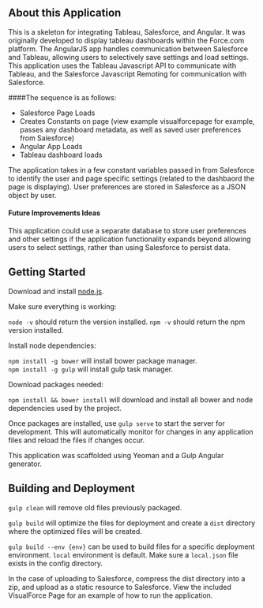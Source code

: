 ## About this Application

This is a skeleton for integrating Tableau, Salesforce, and Angular. It was originally developed to display tableau dashboards within the Force.com platform. The AngularJS app handles communication between Salesforce and Tableau, allowing users to selectively save settings and load settings. This application uses the Tableau Javascript API to communicate with Tableau, and the Salesforce Javascript Remoting for communication with Salesforce. 

####The sequence is as follows: 

 * Salesforce Page Loads 
 * Creates Constants on page (view example visualforcepage for example, passes any dashboard metadata, as well as saved user preferences from Salesforce) 
 * Angular App Loads 
 * Tableau dashboard loads

The application takes in a few constant variables passed in from Salesforce to identify the user and page specific settings (related to the dashbaord the page is displaying). User preferences are stored in Salesforce as a JSON object by user. 

#### Future Improvements Ideas

This application could use a separate database to store user preferences and other settings if the application functionality expands beyond allowing users to select settings, rather than using Salesforce to persist data. 

## Getting Started

Download and install [node.js](https://nodejs.org/en/download/).

Make sure everything is working:   

`node -v` should return the version installed.
`npm -v` should return the npm version installed.

Install node dependencies:

`npm install -g bower` will install bower package manager.  
`npm install -g gulp` will install gulp task manager.  

Download packages needed:

`npm install && bower install` will download and install all bower and node dependencies used by the project.

Once packages are installed, use `gulp serve` to start the server for development. This will automatically monitor for changes in any application files and reload the files if changes occur.

This application was scaffolded using Yeoman and a Gulp Angular generator. 

## Building and Deployment

`gulp clean` will remove old files previously packaged. 

`gulp build` will optimize the files for deployment and create a `dist` directory where the optimized files will be created.

`gulp build --env {env}` can be used to build files for a specific deployment environment. `local` environment is default. Make sure a `local.json` file exists in the config directory.

In the case of uploading to Salesforce, compress the dist directory into a zip, and upload as a static resource to Salesforce. View the included VisualForce Page for an example of how to run the application. 
